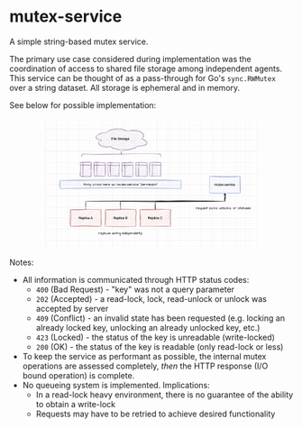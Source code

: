 # mutex-service
A simple string-based mutex service. 

The primary use case considered during implementation was the coordination of access to shared file storage among independent agents. This service can be thought of as a pass-through for Go's `sync.RWMutex` over a string dataset. All storage is ephemeral and in memory. 

See below for possible implementation:

<p align="center">
    <img src="./assets/file-storage-coordination.png" width="75%">
</p>

Notes:
- All information is communicated through HTTP status codes:
    - `400` (Bad Request) - "key" was not a query parameter
    - `202` (Accepted) - a read-lock, lock, read-unlock or unlock was accepted by server
    - `409` (Conflict) - an invalid state has been requested (e.g. locking an already locked key, unlocking an already unlocked key, etc.)
    - `423` (Locked) - the status of the key is unreadable (write-locked)
    - `200` (OK) - the status of the key is readable (only read-lock or less)
- To keep the service as performant as possible, the internal mutex operations are assessed completely, *then* the HTTP response (I/O bound operation) is complete. 
- No queueing system is implemented. Implications:
    - In a read-lock heavy environment, there is no guarantee of the ability to obtain a write-lock 
    - Requests may have to be retried to achieve desired functionality



